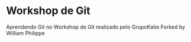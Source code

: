 # Workshop de Git

Aprendendo Git no Workshop de Git realizado pelo GrupoKatie
Forked by William Philippe
